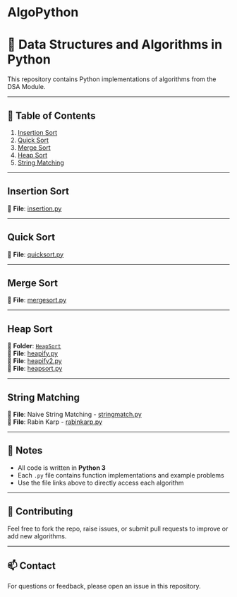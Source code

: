 # AlgoPython

# 📘 Data Structures and Algorithms in Python

This repository contains Python implementations of algorithms from the DSA Module.

---

## 📑 Table of Contents

1. [Insertion Sort](#insertion-sort)  
2. [Quick Sort](#quick-sort)  
3. [Merge Sort](#merge-sort)  
4. [Heap Sort](#heap-sort)  
5. [String Matching](#string-matching)  

---

## Insertion Sort

🔗 **File**: [insertion.py](./insertion.py)

---

## Quick Sort

🔗 **File**: [quicksort.py](./quicksort.py)

---

## Merge Sort

🔗 **File**: [mergesort.py](./mergesort.py)

---

## Heap Sort

📁 **Folder**: [`HeapSort`](./HeapSort)  
🔗 **File**: [heapify.py](./HeapSort/heapify.py)  
🔗 **File**: [heapify2.py](./HeapSort/heapify2.py)  
🔗 **File**: [heapsort.py](./HeapSort/heapsort.py)  
<!-- Add more HeapSort-related files here if needed -->

---

## String Matching

🔗 **File**: Naive String Matching - [stringmatch.py](./stringmatch.py)  
🔗 **File**: Rabin Karp - [rabinkarp.py](./rabinkarp.py)

---

## 📌 Notes

- All code is written in **Python 3**
- Each `.py` file contains function implementations and example problems
- Use the file links above to directly access each algorithm

---

## 🤝 Contributing

Feel free to fork the repo, raise issues, or submit pull requests to improve or add new algorithms.

---

## 📫 Contact

For questions or feedback, please open an issue in this repository.
